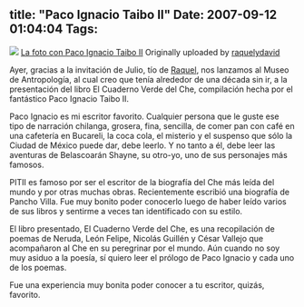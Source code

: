 title: "Paco Ignacio Taibo II"
Date: 2007-09-12 01:04:04
Tags: 
---
<a href="http://www.flickr.com/photos/raquelydavid/1362152663/" title="photo sharing"><img src="http://farm2.static.flickr.com/1303/1362152663_ae0181b4c3_m.jpg"/></a>
<a href="http://www.flickr.com/photos/raquelydavid/1362152663/">La foto con Paco Ignacio Taibo II</a>
Originally uploaded by <a href="http://www.flickr.com/people/raquelydavid/">raquelydavid</a><br clear="all"/>

Ayer, gracias a la invitación de Julio, tío de <a href="http://www.maggit.com.mx" target="_blank">Raquel</a>, nos lanzamos al Museo de Antropología, al cual creo que tenía alrededor de una década sin ir, a la presentación del libro El Cuaderno Verde del Che, compilación hecha por el fantástico Paco Ignacio Taibo II.

Paco Ignacio es mi escritor favorito. Cualquier persona que le guste ese tipo de narración chilanga, grosera, fina, sencilla, de comer pan con café en una cafetería en Bucareli, la coca cola, el misterio y el suspenso que sólo la Ciudad de México puede dar, debe leerlo. Y no tanto a él, debe leer las aventuras de Belascoarán Shayne, su otro-yo, uno de sus personajes más famosos.

PITII es famoso por ser el escritor de la biografía del Che más leída del mundo y por otras muchas obras. Recientemente escribió una biografía de Pancho Villa. Fue muy bonito poder conocerlo luego de haber leído varios de sus libros y sentirme a veces tan identificado con su estilo.

El libro presentado, El Cuaderno Verde del Che, es una recopilación de poemas de Neruda, León Felipe, Nicolás Guillén y César Vallejo que acompañaron al Che en su peregrinar por el mundo. Aún cuando no soy muy asiduo a la poesía, sí quiero leer el prólogo de Paco Ignacio y cada uno de los poemas.

Fue una experiencia muy bonita poder conocer a tu escritor, quizás, favorito.
